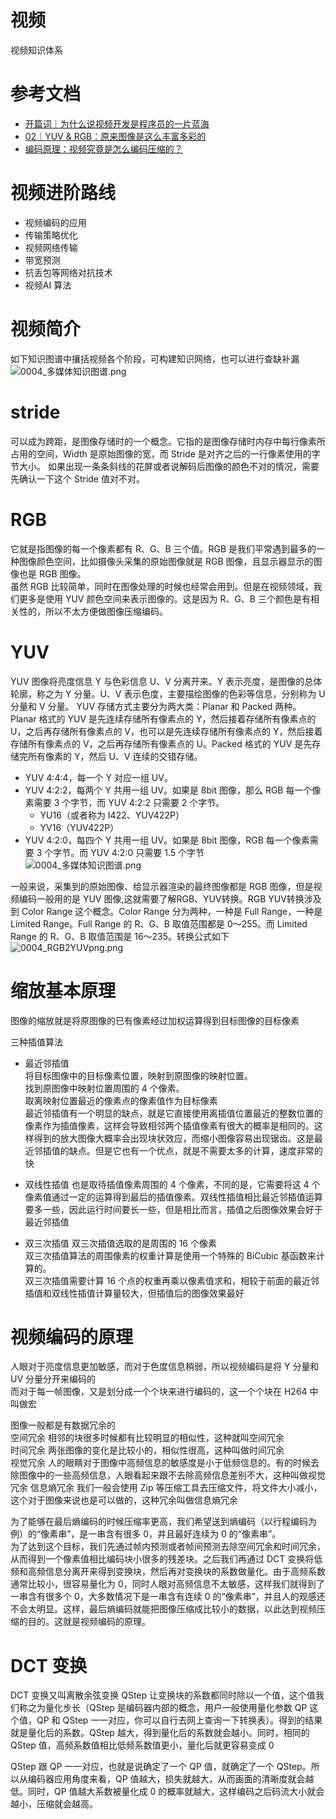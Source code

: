 # 视频

视频知识体系

# 参考文档
* [开篇词｜为什么说视频开发是程序员的一片蓝海](https://time.geekbang.org/column/article/447639)
* [02｜YUV & RGB：原来图像是这么丰富多彩的](https://time.geekbang.org/column/article/449795)
* [编码原理：视频究竟是怎么编码压缩的？](https://time.geekbang.org/column/article/459554)

# 视频进阶路线

* 视频编码的应用
* 传输策略优化
* 视频网络传输
* 带宽预测
* 抗丢包等网络对抗技术
* 视频AI 算法

# 视频简介

如下知识图谱中攘括视频各个阶段，可构建知识网络，也可以进行查缺补漏   
![0004_多媒体知识图谱.png](images/0004_多媒体知识图谱.png)


# stride

  可以成为跨距，是图像存储时的一个概念。它指的是图像存储时内存中每行像素所占用的空间，Width 是原始图像的宽，而 Stride 是对齐之后的一行像素使用的字节大小。
  如果出现一条条斜线的花屏或者说解码后图像的颜色不对的情况，需要先确认一下这个 Stride 值对不对。

# RGB

  它就是指图像的每一个像素都有 R、G、B 三个值。RGB 是我们平常遇到最多的一种图像颜色空间，比如摄像头采集的原始图像就是 RGB 图像，且显示器显示的图像也是 RGB 图像。  
  虽然 RGB 比较简单，同时在图像处理的时候也经常会用到。但是在视频领域，我们更多是使用 YUV 颜色空间来表示图像的。这是因为 R、G、B 三个颜色是有相关性的，所以不太方便做图像压缩编码。

# YUV
 
  YUV 图像将亮度信息 Y 与色彩信息 U、V 分离开来。Y 表示亮度，是图像的总体轮廓，称之为 Y 分量。U、V 表示色度，主要描绘图像的色彩等信息，分别称为 U 分量和 V 分量。
  YUV 存储方式主要分为两大类：Planar 和 Packed 两种。Planar 格式的 YUV 是先连续存储所有像素点的 Y，然后接着存储所有像素点的 U，之后再存储所有像素点的 V，也可以是先连续存储所有像素点的 Y，然后接着存储所有像素点的 V，之后再存储所有像素点的 U。Packed 格式的 YUV 是先存储完所有像素的 Y，然后 U、V 连续的交错存储。 
* YUV 4:4:4，每一个 Y 对应一组 UV。
* YUV 4:2:2，每两个 Y 共用一组 UV。如果是 8bit 图像，那么 RGB 每一个像素需要 3 个字节，而 YUV 4:2:2 只需要 2 个字节。
  * YU16（或者称为 I422、YUV422P）
  * YV16（YUV422P）
* YUV 4:2:0，每四个 Y 共用一组 UV。如果是 8bit 图像，RGB 每一个像素需要 3 个字节。而 YUV 4:2:0 只需要 1.5 个字节  
![0004_多媒体知识图谱.png](images/0004_多媒体知识图谱.png)  

一般来说，采集到的原始图像、给显示器渲染的最终图像都是 RGB 图像，但是视频编码一般用的是 YUV 图像,这就需要了解RGB、YUV转换。RGB YUV转换涉及到 Color Range 这个概念。Color Range 分为两种，一种是 Full Range，一种是 Limited Range。Full Range 的 R、G、B 取值范围都是 0～255。而 Limited Range 的 R、G、B 取值范围是 16～235。转换公式如下 
![0004_RGB2YUVpng.png](images/0004_RGB2YUVpng.png)  

# 缩放基本原理

图像的缩放就是将原图像的已有像素经过加权运算得到目标图像的目标像素

三种插值算法

* 最近邻插值  
  将目标图像中的目标像素位置，映射到原图像的映射位置。  
  找到原图像中映射位置周围的 4 个像素。  
  取离映射位置最近的像素点的像素值作为目标像素  
  最近邻插值有一个明显的缺点，就是它直接使用离插值位置最近的整数位置的像素作为插值像素，这样会导致相邻两个插值像素有很大的概率是相同的。这样得到的放大图像大概率会出现块状效应，而缩小图像容易出现锯齿。这是最近邻插值的缺点。但是它也有一个优点，就是不需要太多的计算，速度非常的快

* 双线性插值
  也是取待插值像素周围的 4 个像素，不同的是，它需要将这 4 个像素值通过一定的运算得到最后的插值像素。双线性插值相比最近邻插值运算要多一些，因此运行时间要长一些，但是相比而言，插值之后图像效果会好于最近邻插值

* 双三次插值
  双三次插值选取的是周围的 16 个像素  
  双三次插值算法的周围像素的权重计算是使用一个特殊的 BiCubic 基函数来计算的。   
  双三次插值需要计算 16 个点的权重再乘以像素值求和，相较于前面的最近邻插值和双线性插值计算量较大，但插值后的图像效果最好

# 视频编码的原理

  人眼对于亮度信息更加敏感，而对于色度信息稍弱，所以视频编码是将 Y 分量和 UV 分量分开来编码的  
  而对于每一帧图像，又是划分成一个个块来进行编码的，这一个个块在 H264 中叫做宏

  图像一般都是有数据冗余的  
    空间冗余  相邻的块很多时候都有比较明显的相似性，这种就叫空间冗余  
    时间冗余  两张图像的变化是比较小的，相似性很高，这种叫做时间冗余  
    视觉冗余 人的眼睛对于图像中高频信息的敏感度是小于低频信息的。有的时候去除图像中的一些高频信息，人眼看起来跟不去除高频信息差别不大，这种叫做视觉冗余
    信息熵冗余 我们一般会使用 Zip 等压缩工具去压缩文件，将文件大小减小，这个对于图像来说也是可以做的，这种冗余叫做信息熵冗余

为了能够在最后熵编码的时候压缩率更高，我们希望送到熵编码（以行程编码为例）的“像素串”，是一串含有很多 0，并且最好连续为 0 的“像素串”。   
为了达到这个目标，我们先通过帧内预测或者帧间预测去除空间冗余和时间冗余，从而得到一个像素值相比编码块小很多的残差块。之后我们再通过 DCT 变换将低频和高频信息分离开来得到变换块，然后再对变换块的系数做量化。由于高频系数通常比较小，很容易量化为 0，同时人眼对高频信息不太敏感，这样我们就得到了一串含有很多个 0，大多数情况下是一串含有连续 0 的“像素串”，并且人的观感还不会太明显。这样，最后熵编码就能把图像压缩成比较小的数据，以此达到视频压缩的目的。这就是视频编码的原理。

# DCT 变换
  
  DCT 变换又叫离散余弦变换
  QStep 让变换块的系数都同时除以一个值，这个值我们称之为量化步长（QStep 是编码器内部的概念，用户一般使用量化参数 QP 这个值，QP 和 QStep 一一对应，你可以自行去网上查询一下转换表）。得到的结果就是量化后的系数。QStep 越大，得到量化后的系数就会越小。同时，相同的 QStep 值，高频系数值相比低频系数值更小，量化后就更容易变成 0

  QStep 跟 QP 一一对应，也就是说确定了一个 QP 值，就确定了一个 QStep。所以从编码器应用角度来看，QP 值越大，损失就越大，从而画面的清晰度就会越低。同时，QP 值越大系数被量化成 0 的概率就越大，这样编码之后码流大小就会越小，压缩就会越高。

